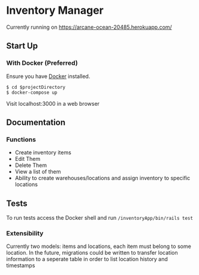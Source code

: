 # Inventory Manager

Currently running on https://arcane-ocean-20485.herokuapp.com/

## Start Up
### With Docker (Preferred)
Ensure you have [Docker](https://www.docker.com/) installed.

```
$ cd $projectDirectory
$ docker-compose up
```

Visit localhost:3000 in a web browser

## Documentation
### Functions
- Create inventory items
- Edit Them
- Delete Them
- View a list of them
- Ability to create warehouses/locations and assign inventory to specific locations

## Tests
To run tests access the Docker shell and run `/inventoryApp/bin/rails test`
### Extensibility
Currently two models: items and locations, each item must belong to some location.
In the future, migrations could be written to transfer location information to a seperate table in order to list location history and timestamps
